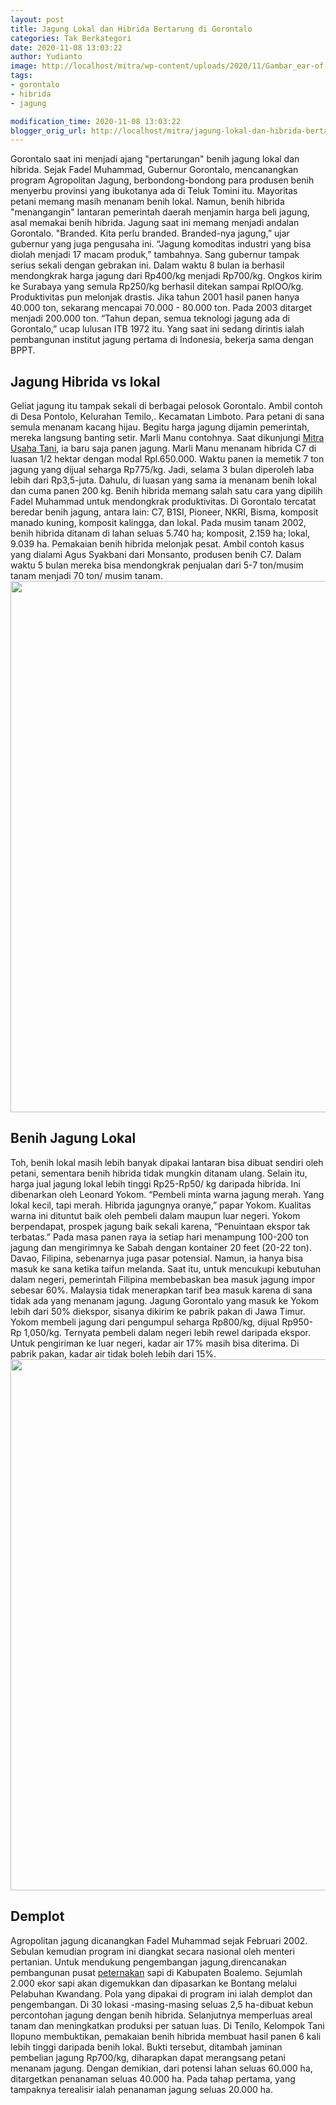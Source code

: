 ```yaml
---
layout: post
title: Jagung Lokal dan Hibrida Bertarung di Gorontalo
categories: Tak Berkategori
date: 2020-11-08 13:03:22
author: Yudianto
image: http://localhost/mitra/wp-content/uploads/2020/11/Gambar_ear-of-corn-4473155__340_1280x628.jpg
tags:
- gorontalo
- hibrida
- jagung

modification_time: 2020-11-08 13:03:22
blogger_orig_url: http://localhost/mitra/jagung-lokal-dan-hibrida-bertarung-di.html
---
```


Gorontalo saat ini menjadi ajang "pertarungan" benih jagung lokal dan hibrida. Sejak Fadel Muhammad, Gubernur Gorontalo, mencanangkan program Agropolitan Jagung, berbondong-bondong para produsen benih menyerbu provinsi yang ibukotanya ada di Teluk Tomini itu. Mayoritas petani memang masih menanam benih lokal. Namun, benih hibrida "menangangin" lantaran pemerintah daerah menjamin harga beli jagung, asal memakai benih hibrida.
Jagung saat ini memang menjadi andalan Gorontalo. "Branded. Kita perlu branded. Branded-nya jagung,” ujar gubernur yang juga pengusaha ini. “Jagung komoditas industri yang bisa diolah menjadi 17 macam produk,” tambahnya.
Sang gubernur tampak serius sekali dengan gebrakan ini. Dalam waktu 8 bulan ia berhasil mendongkrak harga jagung dari Rp400/kg menjadi Rp700/kg. Ongkos kirim ke Surabaya yang semula Rp250/kg berhasil ditekan sampai RplOO/kg. Produktivitas pun melonjak drastis. Jika tahun 2001 hasil panen hanya 40.000 ton, sekarang mencapai 70.000 - 80.000 ton. Pada 2003 ditarget menjadi 200.000 ton. “Tahun depan, semua teknologi jagung ada di Gorontalo,” ucap lulusan ITB 1972 itu.
Yang saat ini sedang dirintis ialah pembangunan institut jagung pertama di Indonesia, bekerja sama dengan BPPT.
<h2 id="Hibrida">Jagung Hibrida vs lokal</h2>
Geliat jagung itu tampak sekali di berbagai pelosok Gorontalo. Ambil contoh di Desa Pontolo, Kelurahan Temilo,. Kecamatan Limboto. Para petani di sana semula menanam kacang hijau. Begitu harga jagung dijamin pemerintah, mereka langsung banting setir. Marli Manu contohnya. Saat dikunjungi <a href="http://127.0.0.1/mitra">Mitra Usaha Tani</a>, ia baru saja panen jagung. Marli Manu menanam hibrida C7 di luasan 1/2 hektar dengan modal Rpl.650.000. Waktu panen ia memetik 7 ton jagung yang dijual seharga Rp775/kg. Jadi, selama 3 bulan diperoleh laba lebih dari Rp3,5-juta. Dahulu, di luasan yang sama ia menanam benih lokal dan cuma panen 200 kg.
Benih hibrida memang salah satu cara yang dipilih Fadel Muhammad untuk mendongkrak produktivitas. Di Gorontalo tercatat beredar benih jagung, antara lain: C7, B1SI, Pioneer, NKRI, Bisma, komposit manado kuning, komposit kalingga, dan lokal. Pada musim tanam 2002, benih hibrida ditanam di lahan seluas 5.740 ha; komposit, 2.159 ha; lokal, 9.039 ha.
Pemakaian benih hibrida melonjak pesat. Ambil contoh kasus yang dialami Agus Syakbani dari Monsanto, produsen benih C7. Dalam waktu 5 bulan mereka bisa mendongkrak penjualan dari 5-7 ton/musim tanam menjadi 70 ton/ musim tanam.
<a href="http://127.0.0.1/mitra/wp-content/uploads/2020/11/jagung.jpg"><img class="aligncenter wp-image-20402 size-full" src="http://127.0.0.1/mitra/wp-content/uploads/2020/11/jagung.jpg" alt="" width="1469" height="850" /></a>
<h2>Benih Jagung Lokal</h2>
Toh, benih lokal masih lebih banyak dipakai lantaran bisa dibuat sendiri oleh petani, sementara benih hibrida tidak mungkin ditanam ulang. Selain itu, harga jual jagung lokal lebih tinggi Rp25-Rp50/ kg daripada hibrida. Ini dibenarkan oleh Leonard Yokom. “Pembeli minta warna jagung merah. Yang lokal kecil, tapi merah. Hibrida jagungnya oranye,” papar Yokom.
Kualitas warna ini dituntut baik oleh pembeli dalam maupun luar negeri. Yokom berpendapat, prospek jagung baik sekali karena, “Penuintaan ekspor tak terbatas.” Pada masa panen raya ia setiap hari menampung 100-200 ton jagung dan mengirimnya ke Sabah dengan kontainer 20 feet (20-22 ton).
Davao, Filipina, sebenarnya juga pasar potensial. Namun, ia hanya bisa masuk ke sana ketika taifun melanda. Saat itu, untuk mencukupi kebutuhan dalam negeri, pemerintah Filipina membebaskan bea masuk jagung impor sebesar 60%. Malaysia tidak menerapkan tarif bea masuk karena di sana tidak ada yang menanam jagung.
Jagung Gorontalo yang masuk ke Yokom lebih dari 50% diekspor, sisanya dikirim ke pabrik pakan di Jawa Timur. Yokom membeli jagung dari pengumpul seharga Rp800/kg, dijual Rp950- Rp 1,050/kg. Ternyata pembeli dalam negeri lebih rewel daripada ekspor. Untuk pengiriman ke luar negeri, kadar air 17% masih bisa diterima. Di pabrik pakan, kadar air tidak boleh lebih dari 15%.
<a href="http://127.0.0.1/mitra/wp-content/uploads/2020/11/hibrida.jpg"><img class="aligncenter wp-image-20403 size-full" src="http://127.0.0.1/mitra/wp-content/uploads/2020/11/hibrida.jpg" alt="" width="1466" height="850" /></a>
<h2 id="Demplot">Demplot</h2>
Agropolitan jagung dicanangkan Fadel Muhammad sejak Februari 2002. Sebulan kemudian program ini diangkat secara nasional oleh menteri pertanian. Untuk mendukung pengembangan jagung,direncanakan pembangunan pusat <a class="wpil_keyword_link " title="peternakan" href="http://127.0.0.1/mitra/peternakan" data-wpil-keyword-link="linked">peternakan</a> sapi di Kabupaten Boalemo. Sejumlah 2.000 ekor sapi akan digemukkan dan dipasarkan ke Bontang melalui Pelabuhan Kwandang.
Pola yang dipakai di program ini ialah demplot dan pengembangan. Di 30 lokasi -masing-masing seluas 2,5 ha-dibuat kebun percontohan jagung dengan benih hibrida. Selanjutnya memperluas areal tanam dan meningkatkan produksi per satuan luas. Di Tenilo, Kelompok Tani Ilopuno membuktikan, pemakaian benih hibrida membuat hasil panen 6 kali lebih tinggi daripada benih lokal.
Bukti tersebut, ditambah jaminan pembelian jagung Rp700/kg, diharapkan dapat merangsang petani menanam jagung. Dengan demikian, dari potensi lahan seluas 60.000 ha, ditargetkan penanaman seluas 40.000 ha. Pada tahap pertama, yang tampaknya terealisir ialah penanaman jagung seluas 20.000 ha.
